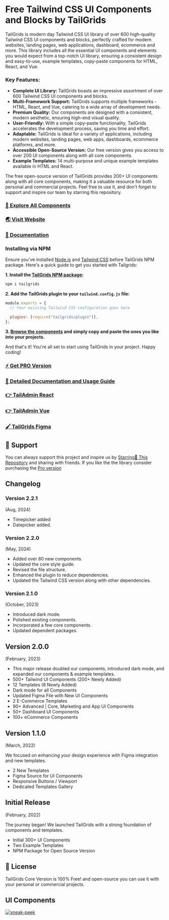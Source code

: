 # Free Tailwind CSS UI Components and Blocks by TailGrids

TailGrids is modern day Tailwind CSS UI library of over 600 high-quality Tailwind CSS UI components and blocks, perfectly crafted for modern websites, landing pages, web applications, dashboard, ecommerce and more. This library includes all the essential UI components and elements you would expect from a top-notch UI library, ensuring a consistent design and easy-to-use, example templates, copy-paste components for HTML, React, and Vue.

### Key Features:

- **Complete UI Library:** TailGrids boasts an impressive assortment of over 600 Tailwind CSS UI components and blocks.
- **Multi-Framework Support:** TailGrids supports multiple frameworks - HTML, React, and Vue, catering to a wide array of development needs.
- **Premium Quality:** Our components are designed with a consistent, modern aesthetic, ensuring high-end visual quality.
- **User-Friendly:** With a simple copy-paste functionality, TailGrids accelerates the development process, saving you time and effort.
- **Adaptable:** TailGrids is ideal for a variety of applications, including modern websites, landing pages, web apps, dashboards, ecommerce platforms, and more.
- **Accessible Open-Source Version:** Our free version gives you access to over 200 UI components along with all core components.
- **Example Templates:** 14 multi-purpose and unique example templates available in HTML and React.

The free open-source version of TailGrids provides 200+ UI components along with all core components, making it a valuable resource for both personal and commercial projects. Feel free to use it, and don't forget to support and inspire our team by starring this repository.


### [🚀 Explore All Components](https://tailgrids.com/components)

### [🌏 Visit Website](https://tailgrids.com)

### [📃 Documentation](https://tailgrids.com/docs)

### Installing via NPM

Ensure you've installed [Node.js](https://nodejs.org) and [Tailwind CSS](https://tailwindcss.com) before TailGrids NPM package. Here's a quick guide to get you started with Tailgrids:

**1. Install the [TailGrids NPM package](https://www.npmjs.com/package/tailgrids/?ref=tailgrids.com):**

```bash
npm i tailgrids
```
**2. Add the TailGrids plugin to your `tailwind.config.js` file:**

```javascript
module.exports = {
  // Your existing Tailwind CSS configuration goes here

  plugins: [require("tailgrids/plugin")],
};
```
**3. [Browse the components](https://tailgrids.com/components) and simply copy and paste the ones you like into your projects.**

And that's it! You're all set to start using TailGrids in your project. Happy coding!

### [⚡ Get PRO Version](https://tailgrids.com/pricing)

### [📄 Detailed Documentation and Usage Guide](https://tailgrids.com/docs)

### [👉 TailAdmin React](https://tailgrids.com/react)

### [👉 TailAdmin Vue](https://tailgrids.com/vue)

### [🖌️ TailGrids Figma](https://tailgrids.com/figma)


## 💙 Support

You can always support this project and inspire us by [Starring🌟 This Repository](https://github.com/TailGrids/tailwind-ui-components)
and sharing with friends. If you like the the library consider purchasing the [Pro version](https://tailgrids.com/pricing)

## Changelog

### Version 2.2.1
(Aug, 2024)

- Timepicker added
- Datepicker added.


### Version 2.2.0
(May, 2024)

- Added over 80 new components.
- Updated the core style guide.
- Revised the file structure.
- Enhanced the plugin to reduce dependencies.
- Updated the Tailwind CSS version along with other dependencies.

### Version 2.1.0
(October, 2023)

- Introduced dark mode.
- Polished existing components.
- Incorporated a few core components.
- Updated dependent packages.

## Version 2.0.0
(February, 2023)

- This major release doubled our components, introduced dark mode, and expanded our components & example templates.
- 500+ Tailwind UI Components (200+ Newly Added)
- 12 Templates (8 Newly Added)
- Dark mode for all Components
- Updated Figma File with New UI Components
- 2 E-Commerce Templates
- 90+ Advanced | Core, Marketing and App UI Components
- 50+ Dashboard UI Components
- 100+ eCommerce Components

## Version 1.1.0
(March, 2022)

We focused on enhancing your design experience with Figma integration and new templates.

- 2 New Templates 
- Figma Source for UI Components 
- Responsive Buttons / Viewport 
- Dedicated Templates Gallery 

## Initial Release 
(February, 2022)

The journey began! We launched TailGrids with a strong foundation of components and templates.

 - Initial 300+ UI Components 
 - Two Example Templates 
 - NPM Package for Open Source Version

## 🎁 License

TailGrids Core Version is 100% Free! and open-source you can use it with your personal or commercial projects.

## UI Components

[![sneak-peek](https://cdn.tailgrids.com/tailgrids-components.svg)](https://tailgrids.com/components)
